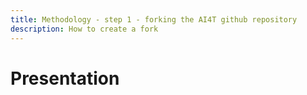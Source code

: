 ```yaml
---
title: Methodology - step 1 - forking the AI4T github repository
description: How to create a fork
---
```

# Presentation

